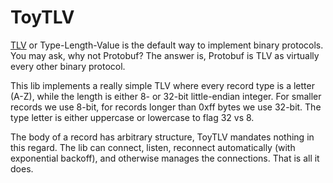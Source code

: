 #   ToyTLV

[TLV][t] or Type-Length-Value is the default way to implement binary protocols.
You may ask, why not Protobuf? The answer is, Protobuf is TLV as virtually
every other binary protocol.

This lib implements a really simple TLV where every record type is a letter
(A-Z), while the length is either 8- or 32-bit little-endian integer. For
smaller records we use 8-bit, for records longer than 0xff bytes we use 32-bit.
The type letter is either uppercase or lowercase to flag 32 vs 8.

The body of a record has arbitrary structure, ToyTLV mandates nothing in this
regard. The lib can connect, listen, reconnect automatically (with exponential
backoff), and otherwise manages the connections. That is all it does.

[t]: https://en.wikipedia.org/wiki/Type%E2%80%93length%E2%80%93value
